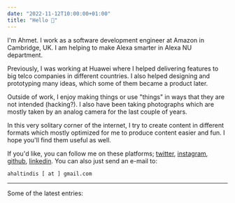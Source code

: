 ```yaml
---
date: "2022-11-12T10:00:00+01:00"
title: "Hello 👋"
---
```


I'm Ahmet. I work as a software development engineer at Amazon in Cambridge, UK. I am helping to make Alexa smarter in Alexa NU department.

Previously, I was working at Huawei where I helped delivering features to big telco companies in different countries. I also helped designing and prototyping many ideas, which some of them became a product later.

Outside of work, I enjoy making things or use "things" in ways that they are not intended (hacking?). I also have been taking photographs which are mostly taken by an analog camera for the last couple of years.

In this very solitary corner of the internet, I try to create content in different formats which mostly optimized for me to produce content easier and fun. I hope you'll find them useful as well.

If you'd like, you can follow me on these platforms; [twitter](https://www.twitter.com/ahaltindis), [instagram](https://www.instagram.com/ahaltindis), [github](https://github.com/ahaltindis), [linkedin](https://www.linkedin.com/in/ahmetaltindis/). You can also just send an e-mail to:

```ahaltindis [ at ] gmail.com```

<hr />

Some of the latest entries:

